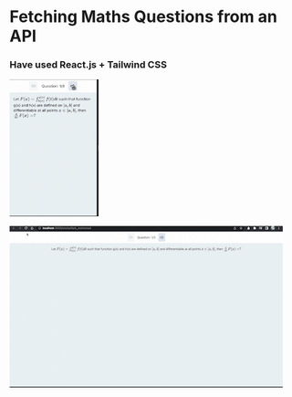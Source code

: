 # Fetching Maths Questions from an API

### Have used React.js + Tailwind CSS 


<span>  <img src="https://github.com/MNaushad97/nioclasTask_mohmmad/blob/main/mathsmobile.gif" width="156" height="239.28" />  </span>

<img src="https://github.com/MNaushad97/nioclasTask_mohmmad/blob/main/mathsDemo.gif" /> 
